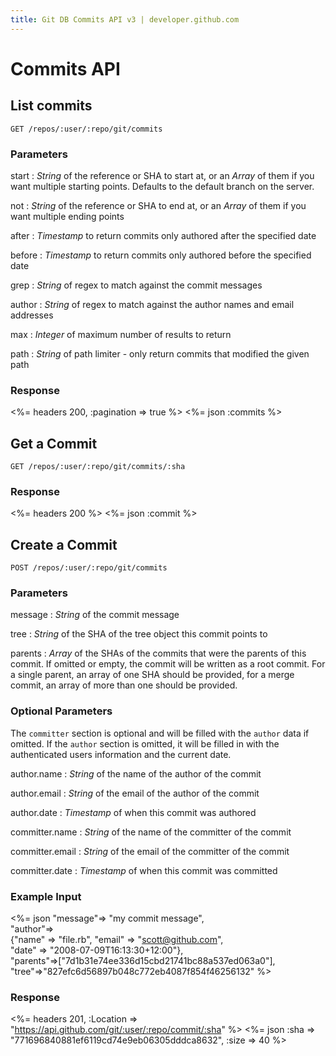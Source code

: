 ```yaml
---
title: Git DB Commits API v3 | developer.github.com
---
```


# Commits API

## List commits

    GET /repos/:user/:repo/git/commits

### Parameters

start
: _String_ of the reference or SHA to start at, or an _Array_ of them if
you want multiple starting points. Defaults to the default branch on the
server.

not
: _String_ of the reference or SHA to end at, or an _Array_ of them if
you want multiple ending points

after
: _Timestamp_ to return commits only authored after the specified date

before
: _Timestamp_ to return commits only authored before the specified date

grep
: _String_ of regex to match against the commit messages

author
: _String_ of regex to match against the author names and email addresses

max
: _Integer_ of maximum number of results to return

path
: _String_ of path limiter - only return commits that modified the given
path

### Response

<%= headers 200, :pagination => true %>
<%= json :commits %>

## Get a Commit

    GET /repos/:user/:repo/git/commits/:sha

### Response

<%= headers 200 %>
<%= json :commit %>

## Create a Commit

    POST /repos/:user/:repo/git/commits

### Parameters

message
: _String_ of the commit message

tree
: _String_ of the SHA of the tree object this commit points to

parents
: _Array_ of the SHAs of the commits that were the parents of this
commit.  If omitted or empty, the commit will be written as a root
commit.  For a single parent, an array of one SHA should be provided,
for a merge commit, an array of more than one should be provided.

### Optional Parameters

The `committer` section is optional and will be filled with the `author`
data if omitted. If the `author` section is omitted, it will be filled
in with the authenticated users information and the current date.


author.name
: _String_ of the name of the author of the commit

author.email
: _String_ of the email of the author of the commit

author.date
: _Timestamp_ of when this commit was authored

committer.name
: _String_ of the name of the committer of the commit

committer.email
: _String_ of the email of the committer of the commit

committer.date
: _Timestamp_ of when this commit was committed

### Example Input

<%= json "message"=> "my commit message", \
    "author"=> \
    {"name" => "file.rb", "email" => "scott@github.com", \
    "date" => "2008-07-09T16:13:30+12:00"}, \
    "parents"=>["7d1b31e74ee336d15cbd21741bc88a537ed063a0"], \
    "tree"=>"827efc6d56897b048c772eb4087f854f46256132" %>

### Response

<%= headers 201,
      :Location => "https://api.github.com/git/:user/:repo/commit/:sha" %>
<%= json :sha => "771696840881ef6119cd74e9eb06305dddca8632", :size => 40 %>

